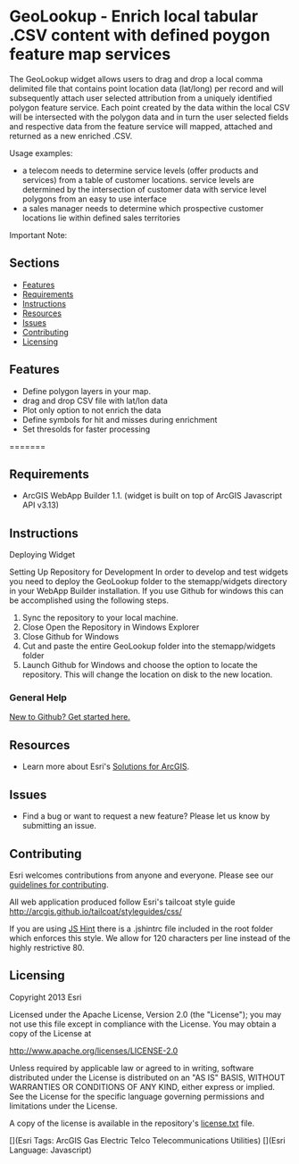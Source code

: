 

# GeoLookup - Enrich local tabular .CSV content with defined poygon feature map services
The GeoLookup widget allows users to drag and drop a local comma delimited file that contains point location data (lat/long) per record and will subsequently attach user selected attribution from a uniquely identified polygon feature service. Each point created by the data within the local CSV will be intersected with the polygon data and in turn the user selected fields and respective data from the feature service will mapped, attached and returned as a new enriched .CSV. 

Usage examples: 
* a telecom needs to determine service levels (offer products and services) from a table of customer locations. service levels are determined by the intersection of customer data with service level polygons from an easy to use interface
* a sales manager needs to determine which prospective customer locations lie within defined sales territories

Important Note: 
## Sections

* [Features](#features)
* [Requirements](#requirements)
* [Instructions](#instructions)
* [Resources](#resources)
* [Issues](#issues)
* [Contributing](#contributing)
* [Licensing](#licensing)

## Features

* Define polygon layers in your map.
* drag and drop CSV file with lat/lon data
* Plot only option to not enrich the data
* Define symbols for hit and misses during enrichment
* Set thresolds for faster processing

=======

## Requirements
* ArcGIS WebApp Builder 1.1.  (widget is built on top of ArcGIS Javascript API v3.13)

## Instructions
Deploying Widget

Setting Up Repository for Development
In order to develop and test widgets you need to deploy the GeoLookup folder to the stemapp/widgets directory in your WebApp Builder installation. If you use Github for windows this can be accomplished using the following steps.

1. Sync the repository to your local machine.
2. Close Open the Repository in Windows Explorer
3. Close Github for Windows
4. Cut and paste the entire GeoLookup folder into the stemapp/widgets folder
5. Launch Github for Windows and choose the option to locate the repository. This will change the location on disk to the new location. 

### General Help
[New to Github? Get started here.](http://htmlpreview.github.io/?https://github.com/Esri/esri.github.com/blob/master/help/esri-getting-to-know-github.html)

## Resources

* Learn more about Esri's [Solutions for ArcGIS](http://solutions.arcgis.com/).

## Issues

* Find a bug or want to request a new feature?  Please let us know by submitting an issue.

## Contributing

Esri welcomes contributions from anyone and everyone. Please see our [guidelines for contributing](https://github.com/esri/contributing).

All web application produced follow Esri's tailcoat style guide
http://arcgis.github.io/tailcoat/styleguides/css/

If you are using [JS Hint](http://http://www.jshint.com/) there is a .jshintrc file included in the root folder which enforces this style.
We allow for 120 characters per line instead of the highly restrictive 80. 

## Licensing

Copyright 2013 Esri

Licensed under the Apache License, Version 2.0 (the "License");
you may not use this file except in compliance with the License.
You may obtain a copy of the License at

   http://www.apache.org/licenses/LICENSE-2.0

Unless required by applicable law or agreed to in writing, software
distributed under the License is distributed on an "AS IS" BASIS,
WITHOUT WARRANTIES OR CONDITIONS OF ANY KIND, either express or implied.
See the License for the specific language governing permissions and
limitations under the License.

A copy of the license is available in the repository's
[license.txt](license.txt) file.

[](Esri Tags: ArcGIS Gas Electric Telco Telecommunications Utilities)
[](Esri Language: Javascript)
